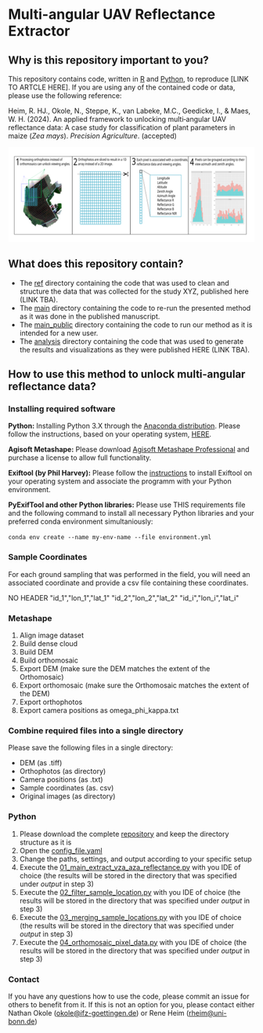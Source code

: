 # Multi-angular UAV Reflectance Extractor

## Why is this repository important to you?

This repository contains code, written in [R](https://www.r-project.org/) and [Python](https://www.python.org/), to reproduce [LINK TO ARTCLE HERE]. If you are using any of the contained code or data, please use the following reference:

Heim, R. HJ., Okole, N., Steppe, K., van Labeke, M.C., Geedicke, I., & Maes, W. H. (2024). An applied framework to unlocking multi‑angular UAV reflectance data: A case study for classification of plant parameters in maize (*Zea mays*). *Precision Agriculture*. (accepted)

![alt text](https://github.com/ReneHeim/proj_on_uav/blob/main/graphical_abstract.png)

## What does this repository contain?

- The [ref](https://github.com/ReneHeim/proj_on_uav/tree/main/ref) directory containing the code that was used to clean and structure the data that was collected for the study XYZ, published here (LINK TBA).
- The [main](https://github.com/ReneHeim/proj_on_uav/tree/main/main) directory containing the code to re-run the presented method as it was done in the published manuscript.
- The [main_public](https://github.com/ReneHeim/proj_on_uav/tree/main/main_public) directory containing the code to run our method as it is intended for a new user.
- The [analysis](https://github.com/ReneHeim/proj_on_uav/tree/main/analysis) directory containing the code that was used to generate the results and visualizations as they were published HERE (LINK TBA).

## How to use this method to unlock multi-angular reflectance data?

### Installing required software

**Python:** Installing Python 3.X through the [Anaconda distribution](https://professorkazarinoff.github.io/Problem-Solving-101-with-Python/01-What-is-Python/01.03-What-is-Anaconda/). Please follow the instructions, based on your operating system, [HERE](https://docs.anaconda.com/anaconda/install/index.html).

**Agisoft Metashape:** Please download [Agisoft Metashape Professional](https://www.agisoft.com/downloads/installer/) and purchase a license to allow full functionality.

**Exiftool (by Phil Harvey):** Please follow the [instructions](https://exiftool.org/install.html) to install Exiftool on your operating system and associate the programm with your Python environment.

**PyExifTool and other Python libraries:** Please use THIS requirements file and the following command to install all necessary Python libraries and your preferred conda environment simultaniously:

`conda env create --name my-env-name --file environment.yml`

### Sample Coordinates

For each ground sampling that was performed in the field, you will need an associated coordinate and provide a csv file containing these coordinates.

NO HEADER
"id_1","lon_1","lat_1"
"id_2","lon_2","lat_2"
"id_i","lon_i","lat_i"

### Metashape

1. Align image dataset
2. Build dense cloud
3. Build DEM
4. Build orthomosaic
5. Export DEM (make sure the DEM matches the extent of the Orthomosaic)
6. Export orthomosaic (make sure the Orthomosaic matches the extent of the DEM)
7. Export orthophotos
8. Export camera positions as omega_phi_kappa.txt

### Combine required files into a single directory

Please save the following files in a single directory:

- DEM (as .tiff)
- Orthophotos (as directory)
- Camera positions (as .txt)
- Sample coordinates (as. csv)
- Original images (as directory)

### Python

1. Please download the complete [repository](https://github.com/ReneHeim/proj_on_uav) and keep the directory structure as it is
2. Open the [config_file.yaml](https://github.com/ReneHeim/proj_on_uav/blob/main/main_public/config_file.yaml)
3. Change the paths, settings, and output according to your specific setup
4. Execute the [01_main_extract_vza_aza_reflectance.py](https://github.com/ReneHeim/proj_on_uav/blob/main/main_public/01_main_extract_vza_aza_reflectance.py) with you IDE of choice (the results will be stored in the directory that was specified under *output* in step 3)
5. Execute the [02_filter_sample_location.py](https://github.com/ReneHeim/proj_on_uav/blob/main/main_public/02_filter_sample_location.py) with you IDE of choice (the results will be stored in the directory that was specified under *output* in step 3)
6. Execute the [03_merging_sample_locations.py](https://github.com/ReneHeim/proj_on_uav/blob/main/main_public/03_merging_sample_locations.py) with you IDE of choice (the results will be stored in the directory that was specified under *output* in step 3)
7. Execute the [04_orthomosaic_pixel_data.py](https://github.com/ReneHeim/proj_on_uav/blob/main/main_public/04_orthomosaic_pixel_data.py) with you IDE of choice (the results will be stored in the directory that was specified under *output* in step 3)

### Contact

If you have any questions how to use the code, please commit an issue for others to benefit from it. If this is not an option for you, please contact either Nathan Okole (okole@ifz-goettingen.de) or Rene Heim (rheim@uni-bonn.de)


```{tableofcontents}
```
